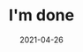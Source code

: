 ---
layout: post
title: "I'm done"
date: 2021-04-26
img: "https://photos.lifeclips.org/images/i-m-done.jpg"
alt: "from my college graduation."
---